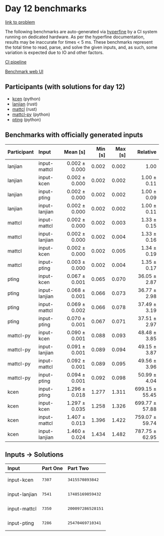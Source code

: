 # Day 12 benchmarks

[link to problem](https://adventofcode.com/2023/day/12)

The following benchmarks are auto-generated via
[hyperfine](https://github.com/sharkdp/hyperfine) by a CI system running on
dedicated hardware. As per the hyperfine documentation, results may be
inaccurate for times < 5 ms. These benchmarks represent the total time to read,
parse, and solve the given inputs, and, as such, some variation is expected due
to IO and other factors.

[CI pipeline](http://ci.papercode.net:8080/teams/main/pipelines/aoc2023)

[Benchmark web UI](https://aoc.ancalagon.black)


## Participants (with solutions for day 12)

- [kcen](https://github.com/kcen/aoc2023) (python)
- [lanjian](https://github.com/lanjian/aoc-2023) (rust)
- [mattcl](https://github.com/mattcl/aoc2023) (rust)
- [mattcl-py](https://github.com/mattcl/aoc2023-py) (python)
- [pting](https://github.com/pting/aoc2023) (python)


## Benchmarks with officially generated inputs

| Participant | Input | Mean [s] | Min [s] | Max [s] | Relative |
|:---|:---|---:|---:|---:|---:|
| lanjian | input-mattcl | 0.002 ± 0.000 | 0.002 | 0.002 | 1.00 |
| lanjian | input-kcen | 0.002 ± 0.000 | 0.002 | 0.002 | 1.00 ± 0.11 |
| lanjian | input-pting | 0.002 ± 0.000 | 0.002 | 0.002 | 1.00 ± 0.09 |
| lanjian | input-lanjian | 0.002 ± 0.000 | 0.002 | 0.002 | 1.00 ± 0.11 |
| mattcl | input-mattcl | 0.002 ± 0.000 | 0.002 | 0.003 | 1.33 ± 0.15 |
| mattcl | input-lanjian | 0.002 ± 0.000 | 0.002 | 0.004 | 1.33 ± 0.16 |
| mattcl | input-kcen | 0.002 ± 0.000 | 0.002 | 0.005 | 1.34 ± 0.19 |
| mattcl | input-pting | 0.003 ± 0.000 | 0.002 | 0.004 | 1.35 ± 0.17 |
| pting | input-kcen | 0.067 ± 0.001 | 0.065 | 0.070 | 36.05 ± 2.87 |
| pting | input-lanjian | 0.068 ± 0.001 | 0.066 | 0.073 | 36.77 ± 2.98 |
| pting | input-mattcl | 0.069 ± 0.002 | 0.066 | 0.078 | 37.49 ± 3.19 |
| pting | input-pting | 0.070 ± 0.001 | 0.067 | 0.071 | 37.51 ± 2.97 |
| mattcl-py | input-kcen | 0.090 ± 0.001 | 0.088 | 0.093 | 48.48 ± 3.85 |
| mattcl-py | input-lanjian | 0.091 ± 0.001 | 0.089 | 0.094 | 49.15 ± 3.87 |
| mattcl-py | input-mattcl | 0.092 ± 0.001 | 0.089 | 0.095 | 49.56 ± 3.96 |
| mattcl-py | input-pting | 0.094 ± 0.001 | 0.092 | 0.098 | 50.99 ± 4.04 |
| kcen | input-pting | 1.296 ± 0.018 | 1.277 | 1.311 | 699.15 ± 55.45 |
| kcen | input-kcen | 1.297 ± 0.035 | 1.258 | 1.326 | 699.77 ± 57.88 |
| kcen | input-mattcl | 1.407 ± 0.013 | 1.396 | 1.422 | 759.07 ± 59.74 |
| kcen | input-lanjian | 1.460 ± 0.024 | 1.434 | 1.482 | 787.75 ± 62.95 |


## Inputs -> Solutions

| Input | Part One | Part Two |
|:---|:---|:---|
|input-kcen|<pre>7307</pre>|<pre>3415570893842</pre>|
|input-lanjian|<pre>7541</pre>|<pre>17485169859432</pre>|
|input-mattcl|<pre>7350</pre>|<pre>200097286528151</pre>|
|input-pting|<pre>7286</pre>|<pre>25470469710341</pre>|